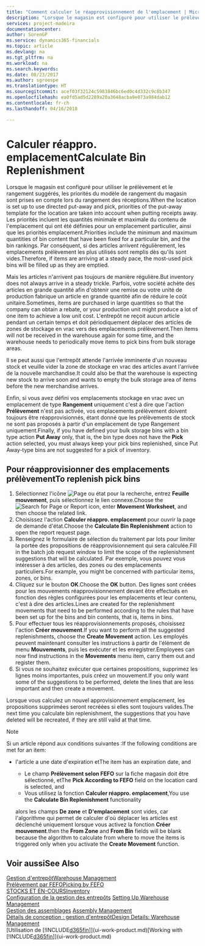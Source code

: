 ```yaml
---
title: "Comment calculer le réapprovisionnement de l'emplacement | Microsoft Docs"
description: "Lorsque le magasin est configuré pour utiliser le prélèvement et le rangement suggérés, les priorités du modèle de rangement du magasin sont prises en compte lors du rangement des réceptions."
services: project-madeira
documentationcenter: 
author: SorenGP
ms.service: dynamics365-financials
ms.topic: article
ms.devlang: na
ms.tgt_pltfrm: na
ms.workload: na
ms.search.keywords: 
ms.date: 08/23/2017
ms.author: sgroespe
ms.translationtype: HT
ms.sourcegitcommit: acef03f32124c5983846bc6ed0c4d332c9c8b347
ms.openlocfilehash: ea0fd5ad5d2289a20a3648acba9e073a984dab12
ms.contentlocale: fr-ch
ms.lasthandoff: 04/16/2018

---
```

# <a name="calculate-bin-replenishment"></a><span data-ttu-id="8035c-103">Calculer réappro. emplacement</span><span class="sxs-lookup"><span data-stu-id="8035c-103">Calculate Bin Replenishment</span></span>
<span data-ttu-id="8035c-104">Lorsque le magasin est configuré pour utiliser le prélèvement et le rangement suggérés, les priorités du modèle de rangement du magasin sont prises en compte lors du rangement des réceptions.</span><span class="sxs-lookup"><span data-stu-id="8035c-104">When the location is set up to use directed put-away and pick, priorities of the put-away template for the location are taken into account when putting receipts away.</span></span> <span data-ttu-id="8035c-105">Les priorités incluent les quantités minimale et maximale du contenu de l'emplacement qui ont été définies pour un emplacement particulier, ainsi que les priorités emplacement.</span><span class="sxs-lookup"><span data-stu-id="8035c-105">Priorities include the minimum and maximum quantities of bin content that have been fixed for a particular bin, and the bin rankings.</span></span> <span data-ttu-id="8035c-106">Par conséquent, si des articles arrivent régulièrement, les emplacements prélèvement les plus utilisés sont remplis dès qu'ils sont vides.</span><span class="sxs-lookup"><span data-stu-id="8035c-106">Therefore, if items are arriving at a steady pace, the most-used pick bins will be filled up as they are emptied.</span></span>  

<span data-ttu-id="8035c-107">Mais les articles n'arrivent pas toujours de manière régulière.</span><span class="sxs-lookup"><span data-stu-id="8035c-107">But inventory does not always arrive in a steady trickle.</span></span> <span data-ttu-id="8035c-108">Parfois, votre société achète des articles en grande quantité afin d'obtenir une remise ou votre unité de production fabrique un article en grande quantité afin de réduire le coût unitaire.</span><span class="sxs-lookup"><span data-stu-id="8035c-108">Sometimes, items are purchased in large quantities so that the company can obtain a rebate, or your production unit might produce a lot of one item to achieve a low unit cost.</span></span> <span data-ttu-id="8035c-109">L'entrepôt ne reçoit aucun article pendant un certain temps et doit périodiquement déplacer des articles de zones de stockage en vrac vers des emplacements prélèvement.</span><span class="sxs-lookup"><span data-stu-id="8035c-109">Then items will not be received in the warehouse again for some time, and the warehouse needs to periodically move items to pick bins from bulk storage areas.</span></span>  

<span data-ttu-id="8035c-110">Il se peut aussi que l'entrepôt attende l'arrivée imminente d'un nouveau stock et veuille vider la zone de stockage en vrac des articles avant l'arrivée de la nouvelle marchandise.</span><span class="sxs-lookup"><span data-stu-id="8035c-110">It could also be that the warehouse is expecting new stock to arrive soon and wants to empty the bulk storage area of items before the new merchandise arrives.</span></span>  

<span data-ttu-id="8035c-111">Enfin, si vous avez défini vos emplacements stockage en vrac avec un emplacement de type **Rangement** uniquement c'est à dire que l'action **Prélèvement** n'est pas activée, vos emplacements prélèvement doivent toujours être réapprovisionnés, étant donné que les prélèvements de stock ne sont pas proposés à partir d'un emplacement de type Rangement uniquement.</span><span class="sxs-lookup"><span data-stu-id="8035c-111">Finally, if you have defined your bulk storage bins with a bin type action **Put Away** only, that is, the bin type does not have the **Pick** action selected, you must always keep your pick bins replenished, since Put Away-type bins are not suggested for a pick of inventory.</span></span>  

## <a name="to-replenish-pick-bins"></a><span data-ttu-id="8035c-112">Pour réapprovisionner des emplacements prélèvement</span><span class="sxs-lookup"><span data-stu-id="8035c-112">To replenish pick bins</span></span>  
1.  <span data-ttu-id="8035c-113">Sélectionnez l'icône ![Page ou état pour la recherche](media/ui-search/search_small.png "Page ou état pour la recherche"), entrez **Feuille mouvement**, puis sélectionnez le lien connexe.</span><span class="sxs-lookup"><span data-stu-id="8035c-113">Choose the ![Search for Page or Report](media/ui-search/search_small.png "Search for Page or Report icon") icon, enter **Movement Worksheet**, and then choose the related link.</span></span>  
2.  <span data-ttu-id="8035c-114">Choisissez l'action **Calculer réappro. emplacement** pour ouvrir la page de demande d'état.</span><span class="sxs-lookup"><span data-stu-id="8035c-114">Choose the **Calculate Bin Replenishment** action to open the report request page.</span></span>  
3.  <span data-ttu-id="8035c-115">Renseignez le formulaire de sélection du traitement par lots pour limiter la portée des propositions de réapprovisionnement qui sera calculée.</span><span class="sxs-lookup"><span data-stu-id="8035c-115">Fill in the batch job request window to limit the scope of the replenishment suggestions that will be calculated.</span></span> <span data-ttu-id="8035c-116">Par exemple, vous pouvez vous intéresser à des articles, des zones ou des emplacements particuliers.</span><span class="sxs-lookup"><span data-stu-id="8035c-116">For example, you might be concerned with particular items, zones, or bins.</span></span>  
4.  <span data-ttu-id="8035c-117">Cliquez sur le bouton **OK**.</span><span class="sxs-lookup"><span data-stu-id="8035c-117">Choose the **OK** button.</span></span> <span data-ttu-id="8035c-118">Des lignes sont créées pour les mouvements réapprovisionnement devant être effectués en fonction des règles configurées pour les emplacements et leur contenu, c'est à dire des articles.</span><span class="sxs-lookup"><span data-stu-id="8035c-118">Lines are created for the replenishment movements that need to be performed according to the rules that have been set up for the bins and bin contents, that is, items in bins.</span></span>  
5.  <span data-ttu-id="8035c-119">Pour effectuer tous les réapprovisionnements proposés, choisissez l'action **Créer mouvement**.</span><span class="sxs-lookup"><span data-stu-id="8035c-119">If you want to perform all the suggested replenishments, choose the **Create Movement** action.</span></span> <span data-ttu-id="8035c-120">Les employés peuvent maintenant consulter les instructions à partir de l'élément de menu **Mouvements**, puis les exécuter et les enregistrer.</span><span class="sxs-lookup"><span data-stu-id="8035c-120">Employees can now find instructions in the **Movements** menu item, carry them out and register them.</span></span>  
6.  <span data-ttu-id="8035c-121">Si vous ne souhaitez exécuter que certaines propositions, supprimez les lignes moins importantes, puis créez un mouvement.</span><span class="sxs-lookup"><span data-stu-id="8035c-121">If you only want some of the suggestions to be performed, delete the lines that are less important and then create a movement.</span></span>  

<span data-ttu-id="8035c-122">Lorsque vous calculez un nouvel approvisionnement emplacement, les propositions supprimées seront recréées si elles sont toujours valides.</span><span class="sxs-lookup"><span data-stu-id="8035c-122">The next time you calculate bin replenishment, the suggestions that you have deleted will be recreated, if they are still valid at that time.</span></span>  

> [!NOTE]
>  <span data-ttu-id="8035c-123">Si un article répond aux conditions suivantes :</span><span class="sxs-lookup"><span data-stu-id="8035c-123">If the following conditions are met for an item:</span></span>  
> 
> - <span data-ttu-id="8035c-124">l'article a une date d'expiration et</span><span class="sxs-lookup"><span data-stu-id="8035c-124">The item has an expiration date, and</span></span>  
>   -   <span data-ttu-id="8035c-125">Le champ **Prélèvement selon FEFO** sur la fiche magasin doit être sélectionné, et</span><span class="sxs-lookup"><span data-stu-id="8035c-125">The **Pick According to FEFO** field on the location card is selected, and</span></span>  
>   -   <span data-ttu-id="8035c-126">Vous utilisez la fonction **Calculer réappro. emplacement**,</span><span class="sxs-lookup"><span data-stu-id="8035c-126">You use the **Calculate Bin Replenishment** functionality</span></span>  
> 
>   <span data-ttu-id="8035c-127">alors les champs **De zone** et **D'emplacement** sont vides, car l'algorithme qui permet de calculer d'où déplacer les articles est déclenché uniquement lorsque vous activez la fonction **Créer mouvement**.</span><span class="sxs-lookup"><span data-stu-id="8035c-127">then the **From Zone** and **From Bin** fields will be blank because the algorithm to calculate from where to move the items is triggered only when you activate the **Create Movement** function.</span></span>  

## <a name="see-also"></a><span data-ttu-id="8035c-128">Voir aussi</span><span class="sxs-lookup"><span data-stu-id="8035c-128">See Also</span></span>  
[<span data-ttu-id="8035c-129">Gestion d'entrepôt</span><span class="sxs-lookup"><span data-stu-id="8035c-129">Warehouse Management</span></span>](warehouse-manage-warehouse.md)  
[<span data-ttu-id="8035c-130">Prélèvement par FEFO</span><span class="sxs-lookup"><span data-stu-id="8035c-130">Picking by FEFO</span></span>](warehouse-picking-by-fefo.md)  
[<span data-ttu-id="8035c-131">STOCKS ET EN-COURS</span><span class="sxs-lookup"><span data-stu-id="8035c-131">Inventory</span></span>](inventory-manage-inventory.md)  
<span data-ttu-id="8035c-132">[Configuration de la gestion des entrepôts](warehouse-setup-warehouse.md)   </span><span class="sxs-lookup"><span data-stu-id="8035c-132">[Setting Up Warehouse Management](warehouse-setup-warehouse.md)   </span></span>  
<span data-ttu-id="8035c-133">[Gestion des assemblages](assembly-assemble-items.md)  </span><span class="sxs-lookup"><span data-stu-id="8035c-133">[Assembly Management](assembly-assemble-items.md)  </span></span>  
[<span data-ttu-id="8035c-134">Détails de conception : gestion d'entrepôt</span><span class="sxs-lookup"><span data-stu-id="8035c-134">Design Details: Warehouse Management</span></span>](design-details-warehouse-management.md)  
<span data-ttu-id="8035c-135">[Utilisation de [!INCLUDE[d365fin](includes/d365fin_md.md)]](ui-work-product.md)</span><span class="sxs-lookup"><span data-stu-id="8035c-135">[Working with [!INCLUDE[d365fin](includes/d365fin_md.md)]](ui-work-product.md)</span></span>

